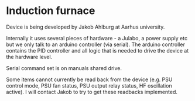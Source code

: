 # Induction furnace

Device is being developed by Jakob Ahlburg at Aarhus university.

Internally it uses several pieces of hardware - a Julabo, a power supply etc but we only talk to an arduino controller (via serial). The arduino controller contains the PID controller and all logic that is needed to drive the device at the hardware level.

Serial command set is on manuals shared drive.

Some items cannot currently be read back from the device (e.g. PSU control mode, PSU fan status, PSU output relay status, HF oscillation active). I will contact Jakob to try to get these readbacks implemented.

